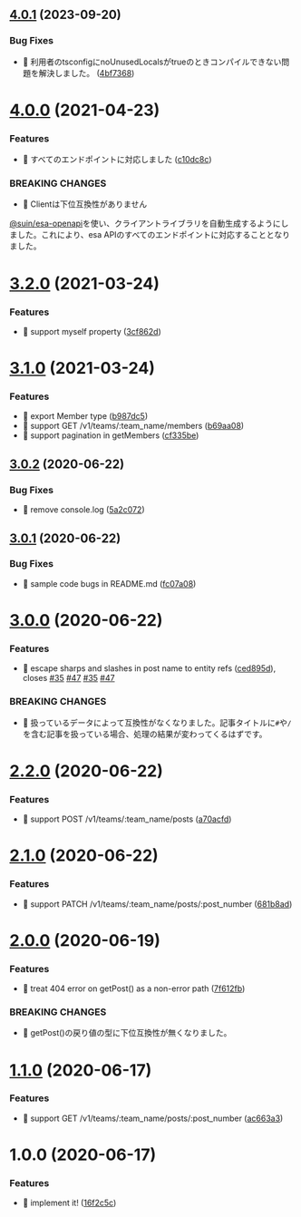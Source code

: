 ## [4.0.1](https://github.com/suin/esa-api/compare/v4.0.0...v4.0.1) (2023-09-20)


### Bug Fixes

* 🐛 利用者のtsconfigにnoUnusedLocalsがtrueのときコンパイルできない問題を解決しました。 ([4bf7368](https://github.com/suin/esa-api/commit/4bf73680b54ebb578f40ad78f8f39d16e0a3df50))

# [4.0.0](https://github.com/suin/esa-api/compare/v3.2.0...v4.0.0) (2021-04-23)


### Features

* 🎸 すべてのエンドポイントに対応しました ([c10dc8c](https://github.com/suin/esa-api/commit/c10dc8c007eec39098bfdde50c894b8428b3a1e5))


### BREAKING CHANGES

* 🧨 Clientは下位互換性がありません

[@suin/esa-openapi](https://github.com/suin/esa-openapi)を使い、クライアントライブラリを自動生成するようにしました。これにより、esa APIのすべてのエンドポイントに対応することとなりました。

# [3.2.0](https://github.com/suin/esa-api/compare/v3.1.0...v3.2.0) (2021-03-24)


### Features

* 🎸 support myself property ([3cf862d](https://github.com/suin/esa-api/commit/3cf862d465989329f7b6c6ed743cb04e904a5d88))

# [3.1.0](https://github.com/suin/esa-api/compare/v3.0.2...v3.1.0) (2021-03-24)


### Features

* 🎸 export Member type ([b987dc5](https://github.com/suin/esa-api/commit/b987dc5c77508907ddb096692db4477bea6ae9a9))
* 🎸 support GET /v1/teams/:team_name/members ([b69aa08](https://github.com/suin/esa-api/commit/b69aa08a72d0f56f7a59dcd07fe8301a7825fb15))
* 🎸 support pagination in getMembers ([cf335be](https://github.com/suin/esa-api/commit/cf335be7ec6692436b353eb5510b4cd5314ae8dd))

## [3.0.2](https://github.com/suin/esa-api/compare/v3.0.1...v3.0.2) (2020-06-22)


### Bug Fixes

* 🐛 remove console.log ([5a2c072](https://github.com/suin/esa-api/commit/5a2c07251cd641066f86f126091e248cb4644a22))

## [3.0.1](https://github.com/suin/esa-api/compare/v3.0.0...v3.0.1) (2020-06-22)


### Bug Fixes

* 🐛 sample code bugs in README.md ([fc07a08](https://github.com/suin/esa-api/commit/fc07a08b23d980872ed56dd3582fcdaff1fd0a8a))

# [3.0.0](https://github.com/suin/esa-api/compare/v2.2.0...v3.0.0) (2020-06-22)


### Features

* 🎸 escape sharps and slashes in post name to entity refs ([ced895d](https://github.com/suin/esa-api/commit/ced895d1253ac5ecb2116818ef83b34a82df3f20)), closes [#35](https://github.com/suin/esa-api/issues/35) [#47](https://github.com/suin/esa-api/issues/47) [#35](https://github.com/suin/esa-api/issues/35) [#47](https://github.com/suin/esa-api/issues/47)


### BREAKING CHANGES

* 🧨 扱っているデータによって互換性がなくなりました。記事タイトルに`#`や`/`を含む記事を扱っている場合、処理の結果が変わってくるはずです。

# [2.2.0](https://github.com/suin/esa-api/compare/v2.1.0...v2.2.0) (2020-06-22)


### Features

* 🎸 support POST /v1/teams/:team_name/posts ([a70acfd](https://github.com/suin/esa-api/commit/a70acfdf191ca24742571d9958b634ea2c85564a))

# [2.1.0](https://github.com/suin/esa-api/compare/v2.0.0...v2.1.0) (2020-06-22)


### Features

* 🎸 support PATCH /v1/teams/:team_name/posts/:post_number ([681b8ad](https://github.com/suin/esa-api/commit/681b8ade4ef1de3fed44a10d7a8a1bf774d24013))

# [2.0.0](https://github.com/suin/esa-api/compare/v1.1.0...v2.0.0) (2020-06-19)


### Features

* 🎸 treat 404 error on getPost() as a non-error path ([7f612fb](https://github.com/suin/esa-api/commit/7f612fb7ffb0bc6a8b5d1ca9d71e34dd6d271990))


### BREAKING CHANGES

* 🧨 getPost()の戻り値の型に下位互換性が無くなりました。

# [1.1.0](https://github.com/suin/esa-api/compare/v1.0.0...v1.1.0) (2020-06-17)


### Features

* 🎸 support GET /v1/teams/:team_name/posts/:post_number ([ac663a3](https://github.com/suin/esa-api/commit/ac663a3750f869b1dd88e229bc635e146ea35a90))

# 1.0.0 (2020-06-17)


### Features

* 🎸 implement it! ([16f2c5c](https://github.com/suin/esa-api/commit/16f2c5c936ea85b6e334b8e99d6f399a37cf98ec))
